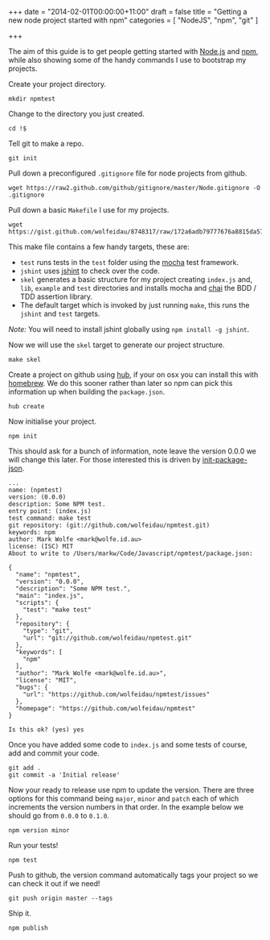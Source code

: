 +++
date = "2014-02-01T00:00:00+11:00"
draft = false
title = "Getting a new node project started with npm"
categories = [ "NodeJS", "npm", "git" ]

+++

The aim of this guide is to get people getting started with [Node.js](http://nodejs.org) and [npm](http://npmjs.org/), while also showing some of the handy commands I use to bootstrap my projects.

Create your project directory.

```
mkdir npmtest
```

Change to the directory you just created.

```
cd !$
```

Tell git to make a repo.

```
git init
```

Pull down a preconfigured `.gitignore` file for node projects from github.

```
wget https://raw2.github.com/github/gitignore/master/Node.gitignore -O .gitignore
```

Pull down a basic `Makefile` I use for my projects.

```
wget https://gist.github.com/wolfeidau/8748317/raw/172a6adb79777676a8815da5719ef659fb66a35b/Makefile
```

This make file contains a few handy targets, these are:

* `test` runs tests in the `test` folder using the [mocha](http://visionmedia.github.io/mocha/) test framework.
* `jshint` uses [jshint](http://www.jshint.com/) to check over the code.
* `skel` generates a basic structure for my project creating `index.js` and, `lib`, `example` and `test` directories and installs mocha and [chai](http://chaijs.com) the BDD / TDD assertion library.
* The default target which is invoked by just running `make`, this runs the `jshint` and `test` targets.

*Note:* You will need to install jshint globally using `npm install -g jshint`.

Now we will use the `skel` target to generate our project structure.

```
make skel
```

Create a project on github using [hub](https://github.com/github/hub), if your on osx you can install this with [homebrew](https://github.com/Homebrew/homebrew). We do this sooner rather than later so npm can pick this information up when building the `package.json`.

```
hub create
```

Now initialise your project.

```
npm init
```

This should ask for a bunch of information, note leave the version 0.0.0 we will change this later. For those interested this is driven by [init-package-json](https://github.com/npm/init-package-json).

```
...
name: (npmtest)
version: (0.0.0)
description: Some NPM test.
entry point: (index.js)
test command: make test
git repository: (git://github.com/wolfeidau/npmtest.git)
keywords: npm
author: Mark Wolfe <mark@wolfe.id.au>
license: (ISC) MIT
About to write to /Users/markw/Code/Javascript/npmtest/package.json:

{
  "name": "npmtest",
  "version": "0.0.0",
  "description": "Some NPM test.",
  "main": "index.js",
  "scripts": {
    "test": "make test"
  },
  "repository": {
    "type": "git",
    "url": "git://github.com/wolfeidau/npmtest.git"
  },
  "keywords": [
    "npm"
  ],
  "author": "Mark Wolfe <mark@wolfe.id.au>",
  "license": "MIT",
  "bugs": {
    "url": "https://github.com/wolfeidau/npmtest/issues"
  },
  "homepage": "https://github.com/wolfeidau/npmtest"
}

Is this ok? (yes) yes
```

Once you have added some code to `index.js` and some tests of course, add and commit your code.

```
git add .
git commit -a 'Initial release'
```

Now your ready to release use npm to update the version. There are three options for this command being `major`, `minor` and `patch` each of which increments the version numbers in that order. In the example below we should go from `0.0.0` to `0.1.0`.

```
npm version minor
```

Run your tests!

```
npm test
```

Push to github, the version command automatically tags your project so we can check it out if we need!

```
git push origin master --tags
```

Ship it.

```
npm publish
```
